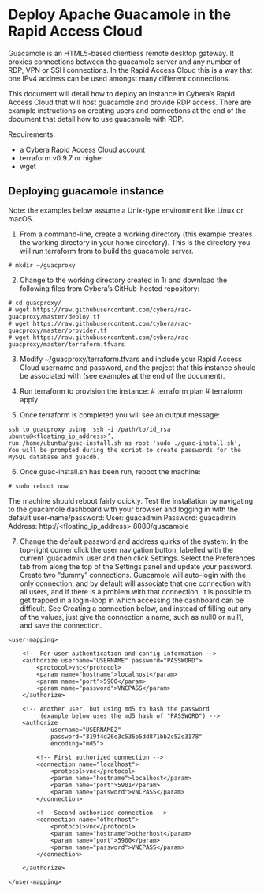 # Deploy Apache Guacamole in the Rapid Access Cloud

Guacamole is an HTML5-based clientless remote desktop gateway. It proxies connections between the guacamole server and any number of RDP, VPN or SSH connections. In the Rapid Access Cloud this is a way that one IPv4 address can be used amongst many different connections.

This document will detail how to deploy an instance in Cybera’s Rapid Access Cloud that will host guacamole and provide RDP access. There are example instructions on creating users and connections at the end of the document that detail how to use guacamole with RDP.

Requirements:
 - a Cybera Rapid Access Cloud account
 - terraform v0.9.7 or higher
 - wget

## Deploying guacamole instance

Note: the examples below assume a Unix-type environment like Linux or macOS.

1. From a command-line, create a working directory (this example creates the working directory in your home directory). This is the directory you will run terraform from to build the guacamole server.
```
# mkdir ~/guacproxy
```

2. Change to the working directory created in 1) and download the following files from Cybera’s GitHub-hosted repository:
```
# cd guacproxy/
# wget https://raw.githubusercontent.com/cybera/rac-guacproxy/master/deploy.tf
# wget https://raw.githubusercontent.com/cybera/rac-guacproxy/master/provider.tf
# wget https://raw.githubusercontent.com/cybera/rac-guacproxy/master/terraform.tfvars
```
3. Modify ~/guacproxy/terraform.tfvars and include your Rapid Access Cloud username and password, and the project that this instance should be associated with (see examples at the end of the document).

4. Run terraform to provision the instance: # terraform plan # terraform apply

5. Once terraform is completed you will see an output message:
```
ssh to guacproxy using 'ssh -i /path/to/id_rsa ubuntu@<floating_ip_address>’,
run /home/ubuntu/guac-install.sh as root 'sudo ./guac-install.sh',
You will be prompted during the script to create passwords for the MySQL database and guacdb.
```

6. Once guac-install.sh has been run, reboot the machine:
```
# sudo reboot now
```
The machine should reboot fairly quickly. Test the installation by navigating to the guacamole dashboard with your browser and logging in with the default user-name/password:
User: guacadmin
Password: guacadmin
Address: http://<floating_ip_address>:8080/guacamole

7. Change the default password and address quirks of the system:
In the top-right corner click the user navigation button, labelled with the current ‘guacadmin’ user and then click Settings.
Select the Preferences tab from along the top of the Settings panel and update your password.
Create two “dummy” connections. Guacamole will auto-login with the only connection, and by default will associate that one connection with all users, and if there is a problem with that connection, it is possible to get trapped in a login-loop in which accessing the dashboard can be difficult. See Creating a connection below, and instead of filling out any of the values, just give the connection a name, such as null0 or null1, and save the connection.


```
<user-mapping>

    <!-- Per-user authentication and config information -->
    <authorize username="USERNAME" password="PASSWORD">
        <protocol>vnc</protocol>
        <param name="hostname">localhost</param>
        <param name="port">5900</param>
        <param name="password">VNCPASS</param>
    </authorize>

    <!-- Another user, but using md5 to hash the password
         (example below uses the md5 hash of "PASSWORD") -->
    <authorize
            username="USERNAME2"
            password="319f4d26e3c536b5dd871bb2c52e3178"
            encoding="md5">

        <!-- First authorized connection -->
        <connection name="localhost">
            <protocol>vnc</protocol>
            <param name="hostname">localhost</param>
            <param name="port">5901</param>
            <param name="password">VNCPASS</param>
        </connection>

        <!-- Second authorized connection -->
        <connection name="otherhost">
            <protocol>vnc</protocol>
            <param name="hostname">otherhost</param>
            <param name="port">5900</param>
            <param name="password">VNCPASS</param>
        </connection>

    </authorize>

</user-mapping>
```

